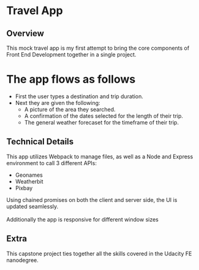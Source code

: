 # Travel App

## Overview
This mock travel app is my first attempt to bring the core components of Front End Development together in a single project. 

# The app flows as follows
* First the user types a destination and trip duration. 
* Next they are given the following:
  * A picture of the area they searched.
  * A confirmation of the dates selected for the length of their trip.
  * The general weather forecaset for the timeframe of their trip.

## Technical Details
This app utilizes Webpack to manage files, as well as a Node and Express environment to call 3 different APIs:

* Geonames
* Weatherbit
* Pixbay

Using chained promises on both the client and server side, the UI is updated seamlessly. <br /><br />
Additionally the app is responsive for different window sizes

## Extra
This capstone project ties together all the skills covered in the Udacity FE nanodegree.
